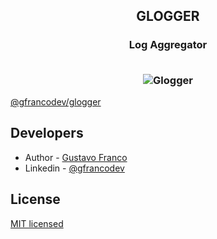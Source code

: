 <h2 align="center">
  GLOGGER 
  <h3 align="center">
    Log Aggregator
    <p align="center">
       </br>
  <img src="https://i.imgur.com/t9HaoC7.png" alt="Glogger" />
</p>
</h3>
</h2

[@gfrancodev/glogger](https://github.com/gfrancodev/glogger) 


## Developers
- Author - [Gustavo Franco](https://gfrancodev.com)
- Linkedin - [@gfrancodev](https://www.linkedin.com/in/gfrancodev/)

## License

[MIT licensed](LICENSE)
